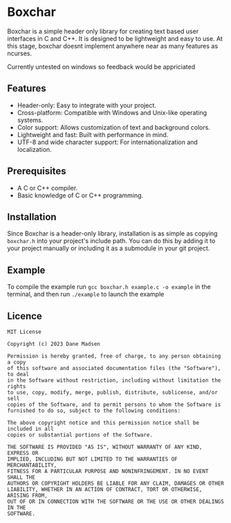 # Boxchar
Boxchar is a simple header only library for creating text based user interfaces in C and C++. 
It is designed to be lightweight and easy to use. At this stage, boxchar doesnt implement 
anywhere near as many features as ncurses.

Currently untested on windows so feedback would be appriciated

## Features
- Header-only: Easy to integrate with your project.
- Cross-platform: Compatible with Windows and Unix-like operating systems.
- Color support: Allows customization of text and background colors.
- Lightweight and fast: Built with performance in mind.
- UTF-8 and wide character support: For internationalization and localization.

## Prerequisites
- A C or C++ compiler.
- Basic knowledge of C or C++ programming.

## Installation
Since Boxchar is a header-only library, installation is as simple as copying `boxchar.h` into your project's include path. You can do this by adding it to your project manually or including it as a submodule in your git project.

## Example
To compile the example run `gcc boxchar.h example.c -o example` in the terminal, and then run `./example` to launch the example

## Licence
```
MIT License

Copyright (c) 2023 Dane Madsen

Permission is hereby granted, free of charge, to any person obtaining a copy
of this software and associated documentation files (the "Software"), to deal
in the Software without restriction, including without limitation the rights
to use, copy, modify, merge, publish, distribute, sublicense, and/or sell
copies of the Software, and to permit persons to whom the Software is
furnished to do so, subject to the following conditions:

The above copyright notice and this permission notice shall be included in all
copies or substantial portions of the Software.

THE SOFTWARE IS PROVIDED "AS IS", WITHOUT WARRANTY OF ANY KIND, EXPRESS OR
IMPLIED, INCLUDING BUT NOT LIMITED TO THE WARRANTIES OF MERCHANTABILITY,
FITNESS FOR A PARTICULAR PURPOSE AND NONINFRINGEMENT. IN NO EVENT SHALL THE
AUTHORS OR COPYRIGHT HOLDERS BE LIABLE FOR ANY CLAIM, DAMAGES OR OTHER
LIABILITY, WHETHER IN AN ACTION OF CONTRACT, TORT OR OTHERWISE, ARISING FROM,
OUT OF OR IN CONNECTION WITH THE SOFTWARE OR THE USE OR OTHER DEALINGS IN THE
SOFTWARE.
```